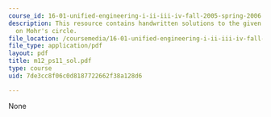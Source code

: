 ```yaml
---
course_id: 16-01-unified-engineering-i-ii-iii-iv-fall-2005-spring-2006
description: This resource contains handwritten solutions to the given problem set
  on Mohr's circle.
file_location: /coursemedia/16-01-unified-engineering-i-ii-iii-iv-fall-2005-spring-2006/7de3cc8f06c0d8187722662f38a128d6_m12_ps11_sol.pdf
file_type: application/pdf
layout: pdf
title: m12_ps11_sol.pdf
type: course
uid: 7de3cc8f06c0d8187722662f38a128d6

---
```

None